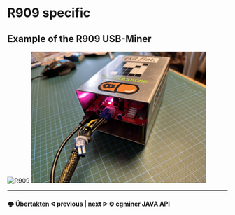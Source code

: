 ﻿# R909 specific

## Example of the R909 USB-Miner

<img src=".assets/R909_1.JPG" alt="R909" width="400" />

<img src=".assets/R909_2.JPG" alt="R909" width="400" />

---

#### [🌩 Übertakten](/uebertakten.md)  ᐊ  previous | next  ᐅ  [⚙️ cgminer JAVA API](/cgminer_JAVA_API.md)

